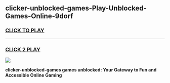 
## clicker-unblocked-games-Play-Unblocked-Games-Online-9dorf
<h3>
<a href="https://premium76.site?title=clicker-unblocked-games&ref=25A">CLICK TO PLAY</a></h3>
<hr>

<h3>
<a href="https://premium76.site?title=clicker-unblocked-games&ref=25A">CLICK 2 PLAY</a>
  
</h3>

<a href="https://premium76.site?title=clicker-unblocked-games&ref=25A"><img src="https://clearcache.store/games.png"></a>


**clicker-unblocked-games games unblocked: Your Gateway to Fun and Accessible Online Gaming**
